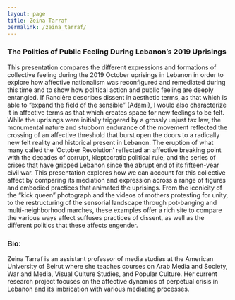 ```yaml
---
layout: page
title: Zeina Tarraf
permalink: /zeina_tarraf/
---
```


<h3>The Politics of Public Feeling During Lebanon’s 2019 Uprisings</h3>

<p>This presentation compares the different expressions and formations of collective feeling during the 2019 October uprisings in Lebanon in order to explore how affective nationalism was reconfigured and remediated during this time and to show how political action and public feeling are deeply entangled. If Rancière describes dissent in aesthetic terms, as that which is able to “expand the field of the sensible” (Adami), I would also characterize it in affective terms as that which creates space for new feelings to be felt. While the uprisings were initially triggered by a grossly unjust tax law, the monumental nature and stubborn endurance of the movement reflected the crossing of an affective threshold that burst open the doors to a radically new felt reality and historical present in Lebanon. The eruption of what many called the ‘October Revolution’ reflected an affective breaking point with the decades of corrupt, kleptocratic political rule, and the series of crises that have gripped Lebanon since the abrupt end of its fifteen-year civil war. This presentation explores how we can account for this collective affect by comparing its mediation and expression across a range of figures and embodied practices that animated the uprisings. From the iconicity of the “kick queen” photograph and the videos of mothers protesting for unity, to the restructuring of the sensorial landscape through pot-banging and multi-neighborhood marches, these examples offer a rich site to compare the various ways affect suffuses practices of dissent, as well as the different politics that these affects engender.</p>

<h3>Bio:</h3>
<p>Zeina Tarraf is an assistant professor of media studies at the American University of Beirut where she teaches courses on Arab Media and Society, War and Media, Visual Culture Studies, and Popular Culture. Her current research project focuses on the affective dynamics of perpetual crisis in Lebanon and its imbrication with various mediating processes.</p>